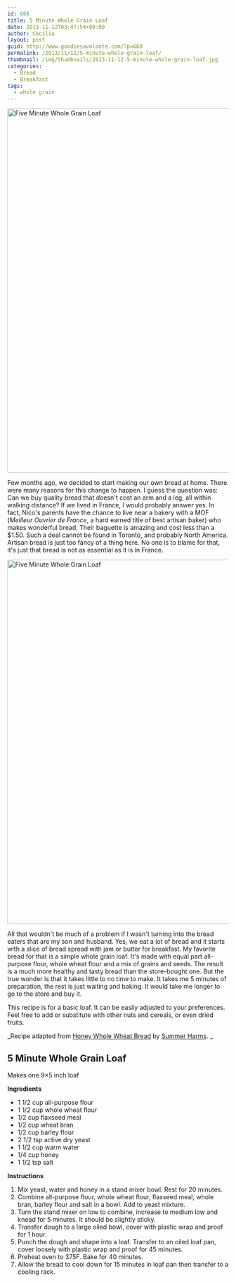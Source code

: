 ```yaml
---
id: 668
title: 5 Minute Whole Grain Loaf
date: 2013-11-12T03:47:54+00:00
author: Cecilia
layout: post
guid: http://www.goodiesavolonte.com/?p=668
permalink: /2013/11/12/5-minute-whole-grain-loaf/
thumbnail: /img/thumbnails/2013-11-12-5-minute-whole-grain-loaf.jpg
categories:
  - Bread
  - Breakfast
tags:
  - whole grain
---
```

<input class="jpibfi" type="hidden" />

[<img class="alignnone size-full wp-image-671" alt="Five Minute Whole Grain Loaf" src="http://www.goodiesavolonte.com/wp-content/uploads/2013/11/Five-Minute-Whole-Grain-Loaf-01.jpg" width="552" height="828" />](http://www.goodiesavolonte.com/wp-content/uploads/2013/11/Five-Minute-Whole-Grain-Loaf-01.jpg)

Few months ago, we decided to start making our own bread at home. There were many reasons for this change to happen. I guess the question was: Can we buy quality bread that doesn't cost an arm and a leg, all within walking distance? If we lived in France, I would probably answer yes. In fact, Nico's parents have the chance to live near a bakery with a MOF (_Meilleur Ouvrier de France_, a hard earned title of best artisan baker) who makes wonderful bread. Their baguette is amazing and cost less than a $1.50. Such a deal cannot be found in Toronto, and probably North America. Artisan bread is just too fancy of a thing here. No one is to blame for that, it's just that bread is not as essential as it is in France.

<!--more-->

[<img class="alignnone size-full wp-image-672" alt="Five Minute Whole Grain Loaf" src="http://www.goodiesavolonte.com/wp-content/uploads/2013/11/Five-Minute-Whole-Grain-Loaf-02.jpg" width="552" height="828" />](http://www.goodiesavolonte.com/wp-content/uploads/2013/11/Five-Minute-Whole-Grain-Loaf-02.jpg)

All that wouldn't be much of a problem if I wasn't turning into the bread eaters that are my son and husband. Yes, we eat a lot of bread and it starts with a slice of bread spread with jam or butter for breakfast. My favorite bread for that is a simple whole grain loaf. It's made with equal part all-purpose flour, whole wheat flour and a mix of grains and seeds. The result is a much more healthy and tasty bread than the store-bought one. But the true wonder is that it takes little to no time to make. It takes me 5 minutes of preparation, the rest is just waiting and baking. It would take me longer to go to the store and buy it.

This recipe is for a basic loaf. It can be easily adjusted to your preferences. Feel free to add or substitute with other nuts and cereals, or even dried fruits.

_Recipe adapted from [Honey Whole Wheat Bread](http://summerharms.blogspot.ca/2011/03/stand-by.html) by [Summer Harms](http://summerharms.blogspot.ca). _

<div class="recipe-box">
  <h2 class="recipe-title">
    5 Minute Whole Grain Loaf
  </h2>
  
  <p>
    Makes one 9&#215;5 inch loaf
  </p>
  
  <p>
    <strong>Ingredients</strong>
  </p>
  
  <ul>
    <li>
      1 1/2 cup all-purpose flour
    </li>
    <li>
      1 1/2 cup whole wheat flour
    </li>
    <li>
      1/2 cup flaxseed meal
    </li>
    <li>
      1/2 cup wheat bran
    </li>
    <li>
      1/2 cup barley flour
    </li>
    <li>
      2 1/2 tsp active dry yeast
    </li>
    <li>
      1 1/2 cup warm water
    </li>
    <li>
      1/4 cup honey
    </li>
    <li>
      1 1/2 tsp salt
    </li>
  </ul>
  
  <p>
    <strong>Instructions</strong>
  </p>
  
  <ol>
    <li>
      Mix yeast, water and honey in a stand mixer bowl. Rest for 20 minutes.
    </li>
    <li>
      Combine all-purpose flour, whole wheat flour, flaxseed meal, whole bran, barley flour and salt in a bowl. Add to yeast mixture.
    </li>
    <li>
      Turn the stand mixer on low to combine, increase to medium low and knead for 5 minutes. It should be slightly sticky.
    </li>
    <li>
      Transfer dough to a large oiled bowl, cover with plastic wrap and proof for 1 hour.
    </li>
    <li>
      Punch the dough and shape into a loaf. Transfer to an oiled loaf pan, cover loosely with plastic wrap and proof for 45 minutes.
    </li>
    <li>
      Preheat oven to 375F. Bake for 40 minutes.
    </li>
    <li>
      Allow the bread to cool down for 15 minutes in loaf pan then transfer to a cooling rack.
    </li>
  </ol>
</div>